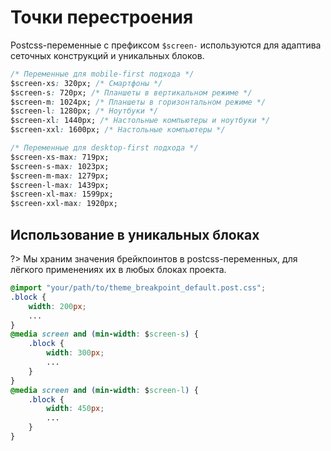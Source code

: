 # Точки перестроения

Postcss-переменные с префиксом `$screen-` используются для адаптива сеточных конструкций и уникальных блоков.

```css
/* Переменные для mobile-first подхода */
$screen-xs: 320px; /* Смартфоны */
$screen-s: 720px; /* Планшеты в вертикальном режиме */
$screen-m: 1024px; /* Планшеты в горизонтальном режиме */
$screen-l: 1280px; /* Ноутбуки */
$screen-xl: 1440px; /* Настольные компьютеры и ноутбуки */
$screen-xxl: 1600px; /* Настольные компьютеры */

/* Переменные для desktop-first подхода */
$screen-xs-max: 719px;
$screen-s-max: 1023px;
$screen-m-max: 1279px;
$screen-l-max: 1439px;
$screen-xl-max: 1599px;
$screen-xxl-max: 1920px;
```

## Использование в уникальных блоках

?> Мы храним значения брейкпоинтов в postcss-переменных, для лёгкого применениях их в любых блоках проекта.

```css
@import "your/path/to/theme_breakpoint_default.post.css";
.block {
	width: 200px;
	...
}
@media screen and (min-width: $screen-s) {
	.block {
		width: 300px;
		...
	}
}
@media screen and (min-width: $screen-l) {
	.block {
		width: 450px;
		...
	}
}
```
